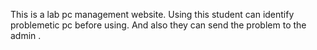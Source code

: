 
This is a lab pc management website. Using this student can identify problemetic pc before using. And also they can send the problem to the admin .
